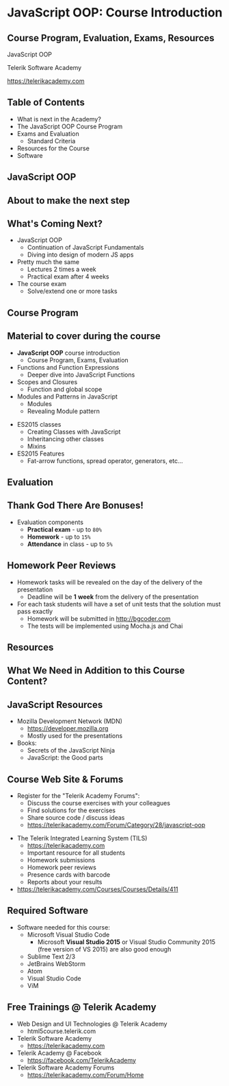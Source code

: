 <!-- section start -->
<!-- attr: { id:'', class:'slide-title', showInPresentation:true, hasScriptWrapper:true } -->
# JavaScript OOP: Course Introduction
## Course Program, Evaluation, Exams, Resources
<article class="signature">
	<p class="signature-course">JavaScript OOP</p>
	<p class="signature-initiative">Telerik Software Academy</p>
	<a href="https://telerikacademy.com" class="signature-link">https://telerikacademy.com</a>
</div>

<!-- section start -->
<!-- attr: { id:'', showInPresentation:true, hasScriptWrapper:true } -->
# Table of Contents
- What is next in the Academy?
- The JavaScript OOP Course Program
- Exams and Evaluation
  - Standard Criteria
- Resources for the Course
- Software

<!-- <img class="slide-image" showInPresentation="true" src="imgs\pic02.png" style="top:32.62%; left:65.02%; width:38.35%; z-index:-1" /> -->

<!-- section start -->
<!-- attr: { id:'', class:'slide-section', showInPresentation:true, hasScriptWrapper:true } -->
# JavaScript OOP
## About to make the next step

<!-- attr: { showInPresentation:true, hasScriptWrapper:true } -->
# What's Coming Next?
- JavaScript OOP
  - Continuation of JavaScript Fundamentals
  - Diving into design of modern JS apps
- Pretty much the same
  - Lectures 2 times a week
  - Practical exam after 4 weeks
- The course exam
  - Solve/extend one or more tasks

<!-- section start -->
<!-- attr: { id:'', class:'slide-section', showInPresentation:true, hasScriptWrapper:true } -->
# Course Program
## Material to cover during the course

<!-- attr: { showInPresentation:true, hasScriptWrapper:true } -->
<!-- # Course Program -->
- **JavaScript OOP** course introduction
  - Course Program, Exams, Evaluation
- Functions and Function Expressions
  - Deeper dive into JavaScript Functions
- Scopes and Closures
  - Function and global scope
- Modules and Patterns in JavaScript
  - Modules
  - Revealing Module pattern

<!-- attr: { showInPresentation:true, hasScriptWrapper:true } -->
<!-- # Course Program -->
- ES2015 classes
  - Creating Classes with JavaScript
  - Inheritancing other classes
  - Mixins
- ES2015 Features
  - Fat-arrow functions, spread operator, generators, etc...

<!-- section start -->
<!-- attr: { id:'', class:'slide-section', showInPresentation:true, hasScriptWrapper:true } -->
# Evaluation
## Thank God There Are Bonuses!

<!-- attr: { showInPresentation:true, hasScriptWrapper:true } -->
<!-- # Evaluation -->
- Evaluation components
  - **Practical exam** - up to `80%`
  - **Homework** - up to `15%`
  - **Attendance** in class - up to `5%`

<!-- <img class="slide-image" showInPresentation="true" src="imgs\pic24.png" style="top:53.77%; left:58.01%; width:34.99%; z-index:-1" /> -->
<!-- <img class="slide-image" showInPresentation="true" src="imgs\pic25.png" style="top:53.77%; left:19.65%; width:28.21%; z-index:-1" /> -->

<!-- attr: { showInPresentation:true, hasScriptWrapper:true } -->
# Homework Peer Reviews
- Homework tasks will be revealed on the day of the delivery of the presentation
  - Deadline will be **1** **week** from the delivery of the presentation
- For each task students will have a set of unit tests that the solution must pass exactly
  - Homework will be submitted in http://bgcoder.com
  - The tests will be implemented using Mocha.js and Chai

<!-- section start -->
<!-- attr: { id:'', class:'slide-section', showInPresentation:true, hasScriptWrapper:true } -->
# Resources
## What We Need in Addition to this Course Content?

<!-- attr: { showInPresentation:true, hasScriptWrapper:true } -->
# JavaScript Resources
- Mozilla Development Network (MDN)
  - https://developer.mozilla.org
  - Mostly used for the presentations
- Books:
  - Secrets of the JavaScript Ninja
  - JavaScript: the Good parts

<!-- attr: { showInPresentation:true, hasScriptWrapper:true } -->
# Course Web Site & Forums
- Register for the "Telerik Academy Forums":
  - Discuss the course exercises with your colleagues
  - Find solutions for the exercises
  - Share source code / discuss ideas
  - https://telerikacademy.com/Forum/Category/28/javascript-oop

<!-- attr: { showInPresentation:true, hasScriptWrapper:true } -->
<!-- # Course Web Site & Forums -->
- The Telerik Integrated Learning System (TILS)
  - https://telerikacademy.com
  - Important resource for all students
  - Homework submissions
  - Homework peer reviews
  - Presence cards with barcode
  - Reports about your results
- https://telerikacademy.com/Courses/Courses/Details/411

<!-- <img class="slide-image" showInPresentation="true" src="imgs\pic34.png" style="top:38.79%; left:71.61%; width:34.79%; z-index:-1" /> -->

<!-- attr: { showInPresentation:true, hasScriptWrapper:true } -->
# Required Software
- Software needed for this course:
  - Microsoft Visual Studio Code
    - Microsoft **Visual Studio 2015** or Visual Studio Community 2015 (free version of VS 2015) are also good enough
  - Sublime Text 2/3
  - JetBrains WebStorm
  - Atom
  - Visual Studio Code
  - ViM

<!-- <img class="slide-image" showInPresentation="true" src="imgs\pic35.png" style="top:63.47%; left:24.50%; width:59.61%; z-index:-1" /> -->
<!-- <img class="slide-image" showInPresentation="true" src="imgs\pic36.png" style="top:36.50%; left:76.72%; width:22.92%; z-index:-1" /> -->

<!-- section start -->
<!-- attr: { showInPresentation:true, hasScriptWrapper:true } -->
<!-- # JavaScript OOP - Course Introduction
## Questions -->

<!-- <img class="slide-image" showInPresentation="true" src="imgs\pic37.png" style="top:50.25%; left:38.83%; width:32.62%; z-index:-1" /> -->
<!-- <img class="slide-image" showInPresentation="true" src="imgs\pic38.png" style="top:15.78%; left:10.44%; width:17.19%; z-index:-1" /> -->
<!-- <img class="slide-image" showInPresentation="true" src="imgs\pic39.png" style="top:19.31%; left:85.21%; width:19.34%; z-index:-1" /> -->

<!-- attr: { showInPresentation:true, hasScriptWrapper:true } -->
# Free Trainings @ Telerik Academy
- Web Design and UI Technologies @ Telerik Academy
  - html5course.telerik.com
- Telerik Software Academy
  - https://telerikacademy.com
- Telerik Academy @ Facebook
  - https://facebook.com/TelerikAcademy
- Telerik Software Academy Forums
  - https://telerikacademy.com/Forum/Home

<!-- <img class="slide-image" showInPresentation="true" src="imgs\pic40.png" style="top:13.79%; left:92.16%; width:13.45%; z-index:-1" /> -->
<!-- <img class="slide-image" showInPresentation="true" src="imgs\pic41.png" style="top:37.09%; left:68.14%; width:36.30%; z-index:-1" /> -->
<!-- <img class="slide-image" showInPresentation="true" src="imgs\pic42.png" style="top:58.79%; left:95.14%; width:10.85%; z-index:-1" /> -->
